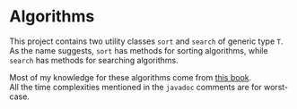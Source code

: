 # Algorithms

This project contains two utility classes `sort` and `search` of generic type 
`T`. As the name suggests, `sort` has methods for sorting algorithms, while `search`
has methods for searching algorithms. <br>

Most of my knowledge for these algorithms come from [this book](https://mitpress.mit.edu/books/introduction-algorithms-third-edition). <br>
All the time complexities mentioned in the `javadoc` comments are for worst-case.